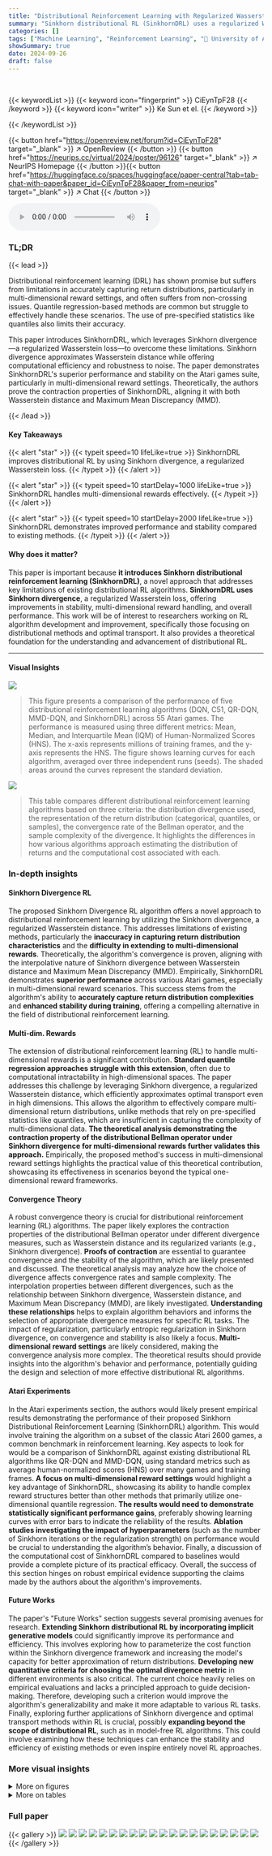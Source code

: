 ```yaml
---
title: "Distributional Reinforcement Learning with Regularized Wasserstein Loss"
summary: "Sinkhorn distributional RL (SinkhornDRL) uses a regularized Wasserstein loss to improve distributional reinforcement learning."
categories: []
tags: ["Machine Learning", "Reinforcement Learning", "🏢 University of Alberta",]
showSummary: true
date: 2024-09-26
draft: false
---
```


<br>

{{< keywordList >}}
{{< keyword icon="fingerprint" >}} CiEynTpF28 {{< /keyword >}}
{{< keyword icon="writer" >}} Ke Sun et el. {{< /keyword >}}
 
{{< /keywordList >}}

{{< button href="https://openreview.net/forum?id=CiEynTpF28" target="_blank" >}}
↗ OpenReview
{{< /button >}}
{{< button href="https://neurips.cc/virtual/2024/poster/96126" target="_blank" >}}
↗ NeurIPS Homepage
{{< /button >}}{{< button href="https://huggingface.co/spaces/huggingface/paper-central?tab=tab-chat-with-paper&paper_id=CiEynTpF28&paper_from=neurips" target="_blank" >}}
↗ Chat
{{< /button >}}



<audio controls>
    <source src="https://ai-paper-reviewer.com/CiEynTpF28/podcast.wav" type="audio/wav">
    Your browser does not support the audio element.
</audio>


### TL;DR


{{< lead >}}

Distributional reinforcement learning (DRL) has shown promise but suffers from limitations in accurately capturing return distributions, particularly in multi-dimensional reward settings, and often suffers from non-crossing issues.  Quantile regression-based methods are common but struggle to effectively handle these scenarios.  The use of pre-specified statistics like quantiles also limits their accuracy. 

This paper introduces SinkhornDRL, which leverages Sinkhorn divergence—a regularized Wasserstein loss—to overcome these limitations.  Sinkhorn divergence approximates Wasserstein distance while offering computational efficiency and robustness to noise.  The paper demonstrates SinkhornDRL's superior performance and stability on the Atari games suite, particularly in multi-dimensional reward settings.  Theoretically, the authors prove the contraction properties of SinkhornDRL, aligning it with both Wasserstein distance and Maximum Mean Discrepancy (MMD).

{{< /lead >}}


#### Key Takeaways

{{< alert "star" >}}
{{< typeit speed=10 lifeLike=true >}} SinkhornDRL improves distributional RL by using Sinkhorn divergence, a regularized Wasserstein loss. {{< /typeit >}}
{{< /alert >}}

{{< alert "star" >}}
{{< typeit speed=10 startDelay=1000 lifeLike=true >}} SinkhornDRL handles multi-dimensional rewards effectively. {{< /typeit >}}
{{< /alert >}}

{{< alert "star" >}}
{{< typeit speed=10 startDelay=2000 lifeLike=true >}} SinkhornDRL demonstrates improved performance and stability compared to existing methods. {{< /typeit >}}
{{< /alert >}}

#### Why does it matter?
This paper is important because **it introduces Sinkhorn distributional reinforcement learning (SinkhornDRL)**, a novel approach that addresses key limitations of existing distributional RL algorithms.  **SinkhornDRL uses Sinkhorn divergence**, a regularized Wasserstein loss, offering improvements in stability, multi-dimensional reward handling, and overall performance. This work will be of interest to researchers working on RL algorithm development and improvement, specifically those focusing on distributional methods and optimal transport.  It also provides a theoretical foundation for the understanding and advancement of distributional RL.

------
#### Visual Insights



![](https://ai-paper-reviewer.com/CiEynTpF28/figures_7_1.jpg)

> This figure presents a comparison of the performance of five distributional reinforcement learning algorithms (DQN, C51, QR-DQN, MMD-DQN, and SinkhornDRL) across 55 Atari games.  The performance is measured using three different metrics: Mean, Median, and Interquartile Mean (IQM) of Human-Normalized Scores (HNS).  The x-axis represents millions of training frames, and the y-axis represents the HNS.  The figure shows learning curves for each algorithm, averaged over three independent runs (seeds).  The shaded areas around the curves represent the standard deviation.





![](https://ai-paper-reviewer.com/CiEynTpF28/tables_5_1.jpg)

> This table compares different distributional reinforcement learning algorithms based on three criteria: the distribution divergence used, the representation of the return distribution (categorical, quantiles, or samples), the convergence rate of the Bellman operator, and the sample complexity of the divergence.  It highlights the differences in how various algorithms approach estimating the distribution of returns and the computational cost associated with each.





### In-depth insights


#### Sinkhorn Divergence RL
The proposed Sinkhorn Divergence RL algorithm offers a novel approach to distributional reinforcement learning by utilizing the Sinkhorn divergence, a regularized Wasserstein distance.  This addresses limitations of existing methods, particularly the **inaccuracy in capturing return distribution characteristics** and the **difficulty in extending to multi-dimensional rewards**.  Theoretically, the algorithm's convergence is proven, aligning with the interpolative nature of Sinkhorn divergence between Wasserstein distance and Maximum Mean Discrepancy (MMD). Empirically, SinkhornDRL demonstrates **superior performance** across various Atari games, especially in multi-dimensional reward scenarios. This success stems from the algorithm's ability to **accurately capture return distribution complexities** and **enhanced stability during training**, offering a compelling alternative in the field of distributional reinforcement learning.

#### Multi-dim. Rewards
The extension of distributional reinforcement learning (RL) to handle multi-dimensional rewards is a significant contribution.  **Standard quantile regression approaches struggle with this extension**, often due to computational intractability in high-dimensional spaces. The paper addresses this challenge by leveraging Sinkhorn divergence, a regularized Wasserstein distance, which efficiently approximates optimal transport even in high dimensions.  This allows the algorithm to effectively compare multi-dimensional return distributions, unlike methods that rely on pre-specified statistics like quantiles, which are insufficient in capturing the complexity of multi-dimensional data.  **The theoretical analysis demonstrating the contraction property of the distributional Bellman operator under Sinkhorn divergence for multi-dimensional rewards further validates this approach.**  Empirically, the proposed method's success in multi-dimensional reward settings highlights the practical value of this theoretical contribution, showcasing its effectiveness in scenarios beyond the typical one-dimensional reward frameworks.

#### Convergence Theory
A robust convergence theory is crucial for distributional reinforcement learning (RL) algorithms.  The paper likely explores the contraction properties of the distributional Bellman operator under different divergence measures, such as Wasserstein distance and its regularized variants (e.g., Sinkhorn divergence).  **Proofs of contraction** are essential to guarantee convergence and the stability of the algorithm, which are likely presented and discussed.  The theoretical analysis may analyze how the choice of divergence affects convergence rates and sample complexity. The interpolation properties between different divergences, such as the relationship between Sinkhorn divergence, Wasserstein distance, and Maximum Mean Discrepancy (MMD), are likely investigated. **Understanding these relationships** helps to explain algorithm behaviors and informs the selection of appropriate divergence measures for specific RL tasks. The impact of regularization, particularly entropic regularization in Sinkhorn divergence, on convergence and stability is also likely a focus.  **Multi-dimensional reward settings** are likely considered, making the convergence analysis more complex. The theoretical results should provide insights into the algorithm's behavior and performance, potentially guiding the design and selection of more effective distributional RL algorithms.

#### Atari Experiments
In the Atari experiments section, the authors would likely present empirical results demonstrating the performance of their proposed Sinkhorn Distributional Reinforcement Learning (SinkhornDRL) algorithm.  This would involve training the algorithm on a subset of the classic Atari 2600 games, a common benchmark in reinforcement learning. Key aspects to look for would be a comparison of SinkhornDRL against existing distributional RL algorithms like QR-DQN and MMD-DQN, using standard metrics such as average human-normalized scores (HNS) over many games and training frames.  **A focus on multi-dimensional reward settings** would highlight a key advantage of SinkhornDRL, showcasing its ability to handle complex reward structures better than other methods that primarily utilize one-dimensional quantile regression.  **The results would need to demonstrate statistically significant performance gains**, preferably showing learning curves with error bars to indicate the reliability of the results.  **Ablation studies investigating the impact of hyperparameters** (such as the number of Sinkhorn iterations or the regularization strength) on performance would be crucial to understanding the algorithm’s behavior.  Finally, a discussion of the computational cost of SinkhornDRL compared to baselines would provide a complete picture of its practical efficacy.  Overall, the success of this section hinges on robust empirical evidence supporting the claims made by the authors about the algorithm's improvements.

#### Future Works
The paper's "Future Works" section suggests several promising avenues for research.  **Extending Sinkhorn distributional RL by incorporating implicit generative models** could significantly improve its performance and efficiency.  This involves exploring how to parameterize the cost function within the Sinkhorn divergence framework and increasing the model's capacity for better approximation of return distributions.  **Developing new quantitative criteria for choosing the optimal divergence metric** in different environments is also critical. The current choice heavily relies on empirical evaluations and lacks a principled approach to guide decision-making.  Therefore, developing such a criterion would improve the algorithm's generalizability and make it more adaptable to various RL tasks. Finally, exploring further applications of Sinkhorn divergence and optimal transport methods within RL is crucial, possibly **expanding beyond the scope of distributional RL**, such as in model-free RL algorithms. This could involve examining how these techniques can enhance the stability and efficiency of existing methods or even inspire entirely novel RL approaches.


### More visual insights

<details>
<summary>More on figures
</summary>


![](https://ai-paper-reviewer.com/CiEynTpF28/figures_7_2.jpg)

> This figure shows the performance improvement of SinkhornDRL compared to QR-DQN and MMD-DQN across 55 Atari games.  The ratio improvement is calculated for each game and visualized as a bar chart. Positive values indicate that SinkhornDRL outperformed the respective baseline, while negative values indicate that the baseline performed better. The figure helps to understand which games benefit most from using SinkhornDRL.


![](https://ai-paper-reviewer.com/CiEynTpF28/figures_7_3.jpg)

> This figure shows the improvement ratio of SinkhornDRL compared to QR-DQN and MMD-DQN across 55 Atari games. The improvement is calculated as the percentage increase in the return of SinkhornDRL over each of the other algorithms, averaged over three separate runs. Positive values indicate that SinkhornDRL performed better; negative values indicate it performed worse. The figure highlights which games benefited most from the use of SinkhornDRL compared to the other algorithms.


![](https://ai-paper-reviewer.com/CiEynTpF28/figures_8_1.jpg)

> This figure shows the sensitivity analysis of the SinkhornDRL algorithm on two Atari games, Breakout and Seaquest.  It illustrates how the algorithm's performance changes as key hyperparameters are varied:  the entropic regularization strength (ε), the number of generated samples (N), and the number of Sinkhorn iterations (L).  Learning curves (average return vs. millions of frames) are shown for different values of each hyperparameter, with three independent runs plotted for each configuration to show variability.


![](https://ai-paper-reviewer.com/CiEynTpF28/figures_8_2.jpg)

> This figure compares the performance of SinkhornDRL and MMD-DQN on six Atari games that have been modified to include multiple reward sources.  The x-axis represents millions of frames of training, while the y-axis represents average return.  Each subplot shows a different game, and each line shows the performance of either SinkhornDRL (red) or MMD-DQN (green). The shaded regions represent standard deviations across multiple runs. The results demonstrate that SinkhornDRL generally outperforms MMD-DQN in these multi-dimensional reward settings.


![](https://ai-paper-reviewer.com/CiEynTpF28/figures_14_1.jpg)

> This figure visualizes optimal transport plans obtained using Sinkhorn iterations with varying regularization strengths (epsilon) in three Atari games: Enduro, Qbert, and Seaquest.  It demonstrates how increasing epsilon leads to smoother, less concentrated, and more uniformly distributed transport plans, reflecting the effect of regularization on the transport plan.


![](https://ai-paper-reviewer.com/CiEynTpF28/figures_24_1.jpg)

> This figure presents a comparison of the learning curves for three different metrics (Mean, Median, and Interquartile Mean) across various distributional reinforcement learning algorithms.  The results are averaged across 55 Atari games and three different seeds (runs) for each algorithm, providing a robust and comprehensive evaluation of algorithm performance. The x-axis represents training time (in millions of frames), while the y-axis displays the Human-Normalized Scores (HNS). This visualization allows for a detailed comparison of the convergence speed and overall performance of each algorithm across different performance metrics.


![](https://ai-paper-reviewer.com/CiEynTpF28/figures_27_1.jpg)

> This figure shows the sensitivity analysis of the SinkhornDRL algorithm's performance with respect to the hyperparameter epsilon (ε).  The left two subfigures (a and b) compare the performance of SinkhornDRL against QR-DQN (small ε) and MMD-DQN (large ε) on the Breakout game. The right two subfigures (c and d) show the effect of varying ε on the Breakout and Seaquest games, respectively.  The results demonstrate that a well-tuned value for ε is crucial for optimal performance, avoiding numerical instability issues that arise when ε is too small or too large.


![](https://ai-paper-reviewer.com/CiEynTpF28/figures_27_2.jpg)

> This figure shows the sensitivity analysis of the SinkhornDRL algorithm on two Atari games, Breakout and Seaquest.  It explores how different hyperparameters affect the algorithm's performance. Specifically, it investigates the impact of the regularization parameter (ε), the number of samples used to approximate the distribution (Samples), and the number of Sinkhorn iterations (L).  Learning curves, averaged over three seeds, are presented for each hyperparameter setting, visualizing the average return over millions of frames during training.


![](https://ai-paper-reviewer.com/CiEynTpF28/figures_28_1.jpg)

> This figure presents sensitivity analysis of the SinkhornDRL algorithm's performance with respect to the hyperparameter epsilon (ε).  Panels (a) and (b) show comparisons against QR-DQN (small ε) and MMD-DQN (large ε) on the Breakout game. Panels (c) and (d) show the sensitivity of ε on Breakout and Seaquest, respectively. The results highlight the algorithm's robustness to changes in ε and reveal its interpolation behavior between Wasserstein and MMD distances.


![](https://ai-paper-reviewer.com/CiEynTpF28/figures_28_2.jpg)

> The figure shows the learning curves for three different metrics (Mean, Median, and IQM(5%)) of human-normalized scores (HNS) across 55 Atari games.  The curves compare the performance of five different distributional reinforcement learning algorithms (DQN, C51, QR-DQN, MMD-DQN, and SinkhornDRL). Each curve represents the average performance over three separate runs (seeds) of the algorithm.  The shading around each curve illustrates the standard deviation between the runs, indicating the variability of the algorithm’s performance. This allows for a visual comparison of the stability and overall performance of the algorithms on the Atari benchmark.


![](https://ai-paper-reviewer.com/CiEynTpF28/figures_28_3.jpg)

> This figure compares the average computational cost per 10,000 iterations for different distributional reinforcement learning (RL) algorithms across two Atari games, Breakout and Qbert.  The algorithms compared are DQN, QR-DQN, C51, MMD-DQN, and the proposed SinkhornDRL.  For SinkhornDRL, the impact of varying the number of samples (N) is also shown, ranging from 20 to 500.  The figure illustrates the relative computational overhead of SinkhornDRL compared to the other algorithms and highlights the effect of the number of samples on its computational cost.


</details>




<details>
<summary>More on tables
</summary>


![](https://ai-paper-reviewer.com/CiEynTpF28/tables_23_1.jpg)
> This table presents a comparison of the performance of several distributional reinforcement learning algorithms across 55 Atari games.  The algorithms are DQN, C51, QR-DQN, MMD-DQN, and the proposed SinkhornDRL.  Performance is measured using three metrics: Mean, Interquartile Mean (IQM) at the 5% level, and Median of the Human Normalized Scores (HNS). The final column, '>DQN', indicates how many games each algorithm outperformed DQN.

![](https://ai-paper-reviewer.com/CiEynTpF28/tables_25_1.jpg)
> This table summarizes the properties of various distribution divergences used in distributional reinforcement learning algorithms.  It compares algorithms (C51, QR-DQN, MMD-DQN, and SinkhornDRL) across distribution divergence used, distribution representation, convergence rate of the Bellman operator, and sample complexity of the divergence metric.  The table highlights the differences in how these algorithms approach the problem of estimating and utilizing return distributions in reinforcement learning.

![](https://ai-paper-reviewer.com/CiEynTpF28/tables_26_1.jpg)
> This table compares several distributional reinforcement learning algorithms based on different divergence metrics (Cramér, Wasserstein, MMD, and Sinkhorn).  It highlights key properties for each algorithm, such as the type of distribution representation used (categorical, quantiles, or samples), the convergence rate of the distributional Bellman operator, and the sample complexity of the divergence metric.

</details>




### Full paper

{{< gallery >}}
<img src="https://ai-paper-reviewer.com/CiEynTpF28/1.png" class="grid-w50 md:grid-w33 xl:grid-w25" />
<img src="https://ai-paper-reviewer.com/CiEynTpF28/2.png" class="grid-w50 md:grid-w33 xl:grid-w25" />
<img src="https://ai-paper-reviewer.com/CiEynTpF28/3.png" class="grid-w50 md:grid-w33 xl:grid-w25" />
<img src="https://ai-paper-reviewer.com/CiEynTpF28/4.png" class="grid-w50 md:grid-w33 xl:grid-w25" />
<img src="https://ai-paper-reviewer.com/CiEynTpF28/5.png" class="grid-w50 md:grid-w33 xl:grid-w25" />
<img src="https://ai-paper-reviewer.com/CiEynTpF28/6.png" class="grid-w50 md:grid-w33 xl:grid-w25" />
<img src="https://ai-paper-reviewer.com/CiEynTpF28/7.png" class="grid-w50 md:grid-w33 xl:grid-w25" />
<img src="https://ai-paper-reviewer.com/CiEynTpF28/8.png" class="grid-w50 md:grid-w33 xl:grid-w25" />
<img src="https://ai-paper-reviewer.com/CiEynTpF28/9.png" class="grid-w50 md:grid-w33 xl:grid-w25" />
<img src="https://ai-paper-reviewer.com/CiEynTpF28/10.png" class="grid-w50 md:grid-w33 xl:grid-w25" />
<img src="https://ai-paper-reviewer.com/CiEynTpF28/11.png" class="grid-w50 md:grid-w33 xl:grid-w25" />
<img src="https://ai-paper-reviewer.com/CiEynTpF28/12.png" class="grid-w50 md:grid-w33 xl:grid-w25" />
<img src="https://ai-paper-reviewer.com/CiEynTpF28/13.png" class="grid-w50 md:grid-w33 xl:grid-w25" />
<img src="https://ai-paper-reviewer.com/CiEynTpF28/14.png" class="grid-w50 md:grid-w33 xl:grid-w25" />
<img src="https://ai-paper-reviewer.com/CiEynTpF28/15.png" class="grid-w50 md:grid-w33 xl:grid-w25" />
<img src="https://ai-paper-reviewer.com/CiEynTpF28/16.png" class="grid-w50 md:grid-w33 xl:grid-w25" />
<img src="https://ai-paper-reviewer.com/CiEynTpF28/17.png" class="grid-w50 md:grid-w33 xl:grid-w25" />
<img src="https://ai-paper-reviewer.com/CiEynTpF28/18.png" class="grid-w50 md:grid-w33 xl:grid-w25" />
<img src="https://ai-paper-reviewer.com/CiEynTpF28/19.png" class="grid-w50 md:grid-w33 xl:grid-w25" />
<img src="https://ai-paper-reviewer.com/CiEynTpF28/20.png" class="grid-w50 md:grid-w33 xl:grid-w25" />
{{< /gallery >}}